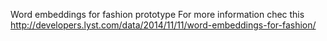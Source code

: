 Word embeddings for fashion prototype
For more information chec this http://developers.lyst.com/data/2014/11/11/word-embeddings-for-fashion/
